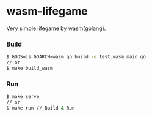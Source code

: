 # wasm-lifegame

Very simple lifegame by wasm(golang).

### Build

```bash
$ GOOS=js GOARCH=wasm go build -o test.wasm main.go
// or
$ make build_wasm
```

### Run

```bash
$ make serve
// or
$ make run // Build & Run
```
